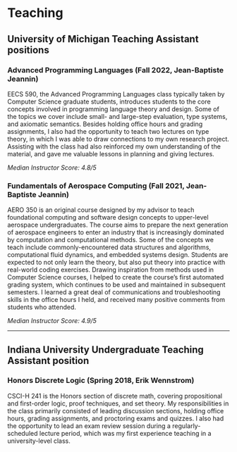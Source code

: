 # Teaching

## University of Michigan Teaching Assistant positions
### Advanced Programming Languages (Fall 2022, Jean-Baptiste Jeannin)

EECS 590, the Advanced Programming Languages class typically taken by Computer Science graduate students, introduces students to the core concepts involved in programming language theory and design. Some of the topics we cover include small- and large-step evaluation, type systems, and axiomatic semantics. Besides holding office hours and grading assignments, I also had the opportunity to teach two lectures on type theory, in which I was able to draw connections to my own research project. Assisting with the class had also reinforced my own understanding of the material, and gave me valuable lessons in planning and giving lectures. 

*Median Instructor Score: 4.8/5*

### Fundamentals of Aerospace Computing (Fall 2021, Jean-Baptiste Jeannin)

AERO 350 is an original course designed by my advisor to teach foundational computing and software design concepts to upper-level aerospace undergraduates. The course aims to prepare the next generation of aerospace engineers to enter an industry that is increasingly dominated by computation and computational methods. Some of the concepts we teach include commonly-encountered data structures and algorithms, computational fluid dynamics, and embedded systems design. Students are expected to not only learn the theory, but also put theory into practice with real-world coding exercises. Drawing inspiration from methods used in Computer Science courses, I helped to create the course’s first automated grading system, which continues to be used and maintained in subsequent semesters. I learned a great deal of communications and troubleshooting skills in the office hours I held, and received many positive comments from students who attended.

*Median Instructor Score: 4.9/5*

---

## Indiana University Undergraduate Teaching Assistant position
### Honors Discrete Logic (Spring 2018, Erik Wennstrom)
CSCI-H 241 is the Honors section of discrete math, covering propositional and first-order logic, proof techniques, and set theory. My responsibilities in the class primarily consisted of leading discussion sections, holding office hours, grading assignments, and proctoring exams and quizzes. I also had the opportunity to lead an exam review session during a regularly-scheduled lecture period, which was my first experience teaching in a university-level class. 

